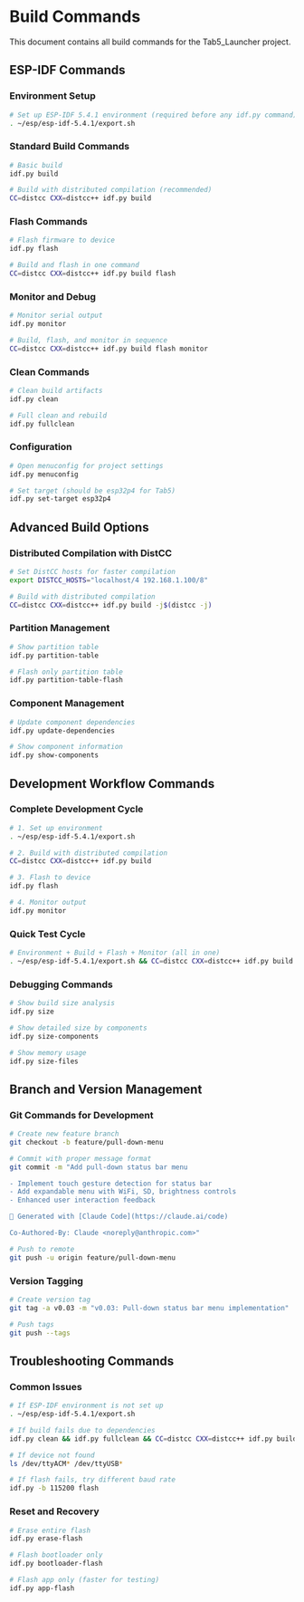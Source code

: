 # Build Commands

This document contains all build commands for the Tab5_Launcher project.

## ESP-IDF Commands

### Environment Setup
```bash
# Set up ESP-IDF 5.4.1 environment (required before any idf.py command)
. ~/esp/esp-idf-5.4.1/export.sh
```

### Standard Build Commands
```bash
# Basic build
idf.py build

# Build with distributed compilation (recommended)
CC=distcc CXX=distcc++ idf.py build
```

### Flash Commands
```bash
# Flash firmware to device
idf.py flash

# Build and flash in one command
CC=distcc CXX=distcc++ idf.py build flash
```

### Monitor and Debug
```bash
# Monitor serial output
idf.py monitor

# Build, flash, and monitor in sequence
CC=distcc CXX=distcc++ idf.py build flash monitor
```

### Clean Commands
```bash
# Clean build artifacts
idf.py clean

# Full clean and rebuild
idf.py fullclean
```

### Configuration
```bash
# Open menuconfig for project settings
idf.py menuconfig

# Set target (should be esp32p4 for Tab5)
idf.py set-target esp32p4
```

## Advanced Build Options

### Distributed Compilation with DistCC
```bash
# Set DistCC hosts for faster compilation
export DISTCC_HOSTS="localhost/4 192.168.1.100/8"

# Build with distributed compilation
CC=distcc CXX=distcc++ idf.py build -j$(distcc -j)
```

### Partition Management
```bash
# Show partition table
idf.py partition-table

# Flash only partition table
idf.py partition-table-flash
```

### Component Management
```bash
# Update component dependencies
idf.py update-dependencies

# Show component information
idf.py show-components
```

## Development Workflow Commands

### Complete Development Cycle
```bash
# 1. Set up environment
. ~/esp/esp-idf-5.4.1/export.sh

# 2. Build with distributed compilation
CC=distcc CXX=distcc++ idf.py build

# 3. Flash to device
idf.py flash

# 4. Monitor output
idf.py monitor
```

### Quick Test Cycle
```bash
# Environment + Build + Flash + Monitor (all in one)
. ~/esp/esp-idf-5.4.1/export.sh && CC=distcc CXX=distcc++ idf.py build flash monitor
```

### Debugging Commands
```bash
# Show build size analysis
idf.py size

# Show detailed size by components
idf.py size-components

# Show memory usage
idf.py size-files
```

## Branch and Version Management

### Git Commands for Development
```bash
# Create new feature branch
git checkout -b feature/pull-down-menu

# Commit with proper message format
git commit -m "Add pull-down status bar menu

- Implement touch gesture detection for status bar
- Add expandable menu with WiFi, SD, brightness controls
- Enhanced user interaction feedback

🤖 Generated with [Claude Code](https://claude.ai/code)

Co-Authored-By: Claude <noreply@anthropic.com>"

# Push to remote
git push -u origin feature/pull-down-menu
```

### Version Tagging
```bash
# Create version tag
git tag -a v0.03 -m "v0.03: Pull-down status bar menu implementation"

# Push tags
git push --tags
```

## Troubleshooting Commands

### Common Issues
```bash
# If ESP-IDF environment is not set up
. ~/esp/esp-idf-5.4.1/export.sh

# If build fails due to dependencies
idf.py clean && idf.py fullclean && CC=distcc CXX=distcc++ idf.py build

# If device not found
ls /dev/ttyACM* /dev/ttyUSB*

# If flash fails, try different baud rate
idf.py -b 115200 flash
```

### Reset and Recovery
```bash
# Erase entire flash
idf.py erase-flash

# Flash bootloader only
idf.py bootloader-flash

# Flash app only (faster for testing)
idf.py app-flash
```